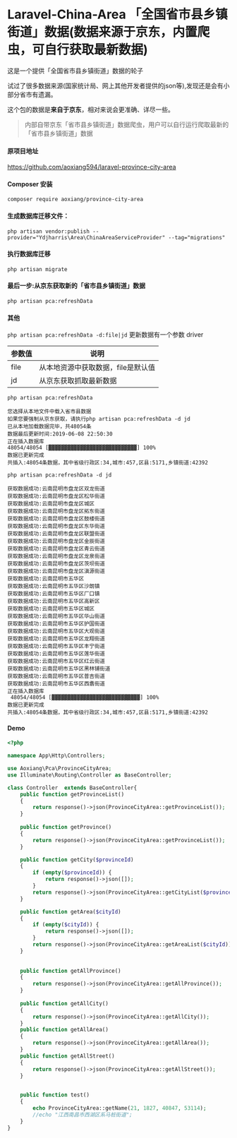# Laravel-China-Area   「全国省市县乡镇街道」数据(数据来源于京东，内置爬虫，可自行获取最新数据)

这是一个提供「全国省市县乡镇街道」数据的轮子

试过了很多数据来源(国家统计局、网上其他开发者提供的json等),发现还是会有小部分省市有遗漏。

这个包的数据是**来自于京东**，相对来说会更准确、详尽一些。


> 内部自带京东「省市县乡镇街道」数据爬虫，用户可以自行运行爬取最新的「省市县乡镇街道」数据

#### 原项目地址
https://github.com/aoxiang594/laravel-province-city-area

#### Composer 安装
```
composer require aoxiang/province-city-area
```

#### 生成数据库迁移文件：

```
php artisan vendor:publish --provider="Ydjharris\Area\ChinaAreaServiceProvider" --tag="migrations"
```

#### 执行数据库迁移
```
php artisan migrate
```

#### 最后一步:从京东获取新的「省市县乡镇街道」数据
```
php artisan pca:refreshData
```

#### 其他

`php artisan pca:refreshData -d:file|jd` 
更新数据有一个参数 driver

| 参数值 | 说明 |
| --- | --- |
|file|从本地资源中获取数据，file是默认值|
|jd|从京东获取抓取最新数据|


```
php artisan pca:refreshData

您选择从本地文件中载入省市县数据
如果您要强制从京东获取，请执行php artisan pca:refreshData -d jd
已从本地加载数据完毕，共48054条
数据最后更新时间:2019-06-08 22:50:30
正在插入数据库
48054/48054 [▓▓▓▓▓▓▓▓▓▓▓▓▓▓▓▓▓▓▓▓▓▓▓▓▓▓▓▓] 100%
数据已更新完成
共插入:48054条数据，其中省级行政区:34,城市:457,区县:5171,乡镇街道:42392

```


```
php artisan pca:refreshData -d jd

获取数据成功:云南昆明市盘龙区双龙街道
获取数据成功:云南昆明市盘龙区松华街道
获取数据成功:云南昆明市盘龙区城区
获取数据成功:云南昆明市盘龙区拓东街道
获取数据成功:云南昆明市盘龙区鼓楼街道
获取数据成功:云南昆明市盘龙区东华街道
获取数据成功:云南昆明市盘龙区联盟街道
获取数据成功:云南昆明市盘龙区金辰街道
获取数据成功:云南昆明市盘龙区青云街道
获取数据成功:云南昆明市盘龙区龙泉街道
获取数据成功:云南昆明市盘龙区茨坝街道
获取数据成功:云南昆明市盘龙区滇源街道
获取数据成功:云南昆明市五华区
获取数据成功:云南昆明市五华区沙朗镇
获取数据成功:云南昆明市五华区厂口镇
获取数据成功:云南昆明市五华区高新区
获取数据成功:云南昆明市五华区城区
获取数据成功:云南昆明市五华区华山街道
获取数据成功:云南昆明市五华区护国街道
获取数据成功:云南昆明市五华区大观街道
获取数据成功:云南昆明市五华区龙翔街道
获取数据成功:云南昆明市五华区丰宁街道
获取数据成功:云南昆明市五华区莲华街道
获取数据成功:云南昆明市五华区红云街道
获取数据成功:云南昆明市五华区黑林铺街道
获取数据成功:云南昆明市五华区普吉街道
获取数据成功:云南昆明市五华区西翥街道
正在插入数据库
 48054/48054 [▓▓▓▓▓▓▓▓▓▓▓▓▓▓▓▓▓▓▓▓▓▓▓▓▓▓▓▓] 100%
数据已更新完成
共插入:48054条数据，其中省级行政区:34,城市:457,区县:5171,乡镇街道:42392
```

####  Demo

```php
<?php

namespace App\Http\Controllers;

use Aoxiang\Pca\ProvinceCityArea;
use Illuminate\Routing\Controller as BaseController;

class Controller  extends BaseController{
    public function getProvinceList()
    {
        return response()->json(ProvinceCityArea::getProvinceList());
    }
    
    public function getProvince()
    {
        return response()->json(ProvinceCityArea::getProvinceList());
    }

    public function getCity($provinceId)
    {
        if (empty($provinceId)) {
            return response()->json([]);
        }
        return response()->json(ProvinceCityArea::getCityList($provinceId));
    }

    public function getArea($cityId)
    {
        if (empty($cityId)) {
            return response()->json([]);
        }
        return response()->json(ProvinceCityArea::getAreaList($cityId));
    }
    
    
    public function getAllProvince()
    {
        return response()->json(ProvinceCityArea::getAllProvince());
    }
    
    public function getAllCity()
    {
        return response()->json(ProvinceCityArea::getAllCity());
    }
    public function getAllArea()
    {
        return response()->json(ProvinceCityArea::getAllArea());
    }
    public function getAllStreet()
    {
        return response()->json(ProvinceCityArea::getAllStreet());
    }
    

    public function test()
    {
        echo ProvinceCityArea::getName(21, 1827, 40847, 53114);
        //echo "江西南昌市西湖区系马桩街道";
    }
}

```


